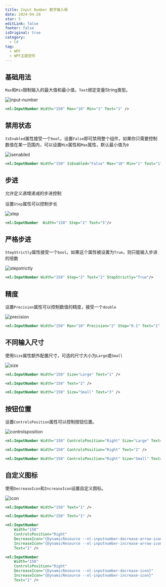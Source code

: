 ```yaml
---
title: Input Number 数字输入框
date: 2024-04-28
star: 5
editLink: false
footer: false
isOriginal: true
category:
  - C#
tag:
  - WPF
  - WPF主题控件
---
```


## 基础用法

`Max`和`Min`限制输入的最大值和最小值，`Text`绑定变量String类型。

![input-number](https://nas.ilyl.life:8092/wpf-theme/input-number/input-number.gif)

```xml
<nl:InputNumber Width="150" Max="10" Min="1" Text="1" />
```

## 禁用状态

`IsEnabled`属性接受一个`bool`，设置`False`即可禁用整个组件，如果你只需要控制数值在某一范围内，可以设置`Min`属性和`Max`属性，默认最小值为`0`

![isenabled](https://nas.ilyl.life:8092/wpf-theme/input-number/input-number-isenabled.gif)

```xml
<nl:InputNumber Width="150" IsEnabled="False" Max="10" Min="1" Text="1" />
```

## 步进

允许定义递增递减的步进控制

设置`Step`属性可以控制步长

![step](https://nas.ilyl.life:8092/wpf-theme/input-number/input-number-step.gif)

```xml
<nl:InputNumber  Width="150" Step="2" Text="5"/>
```

## 严格步进

`StepStrictly`属性接受一个`bool`。如果这个属性被设置为`True`，则只能输入步进的倍数

![stepstrictly](https://nas.ilyl.life:8092/wpf-theme/input-number/input-number-stepstrictly.gif)

```xml
<nl:InputNumber Width="150" Step="2" Text="2" StepStrictly="True"/>
```

## 精度

设置`Precision`属性可以控制数值的精度，接受一个`double`

![precision](https://nas.ilyl.life:8092/wpf-theme/input-number/input-number-precision.gif)

```xml
<nl:InputNumber Width="150" Max="10" Precision="2" Step="0.1" Text="1" />
```

## 不同输入尺寸

使用`Size`属性额外配置尺寸，可选的尺寸大小为`Large`或`Small`

![size](https://nas.ilyl.life:8092/wpf-theme/input-number/input-number-size.png)

```xml
<nl:InputNumber Width="150" Size="Large" Text="1" />

<nl:InputNumber Width="150" Text="2" />

<nl:InputNumber Width="150" Size="Small" Text="3" />
```

## 按钮位置

设置`ControlsPosition`属性可以控制按钮位置。

![controlsposition](https://nas.ilyl.life:8092/wpf-theme/input-number/input-number-controlsposition.gif)

```xml
<nl:InputNumber Width="150" ControlsPosition="Right" Size="Large" Text="1" />

<nl:InputNumber Width="150" ControlsPosition="Right" Text="2" />

<nl:InputNumber Width="150" ControlsPosition="Right" Size="Small" Text="3" />
```

## 自定义图标

使用`DecreaseIcon`和`IncreaseIcon`设置自定义图标。

![icon](https://nas.ilyl.life:8092/wpf-theme/input-number/input-number-icon.gif)

```xml
<nl:InputNumber Width="150" Text="1" />

<nl:InputNumber Width="150" Text="1" />

<nl:InputNumber
    Width="150"
    ControlsPosition="Right"
    DecreaseIcon="{DynamicResource --nl-inputnumber-decrease-arrow-icon}"
    IncreaseIcon="{DynamicResource --nl-inputnumber-increase-arrow-icon}"
    Text="1" />

<nl:InputNumber
    Width="150"
    ControlsPosition="Right"
    DecreaseIcon="{DynamicResource --nl-inputnumber-decrease-icon}"
    IncreaseIcon="{DynamicResource --nl-inputnumber-increase-icon}"
    Text="1" />
```